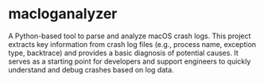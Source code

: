# macloganalyzer
A Python-based tool to parse and analyze macOS crash logs. This project extracts key information from crash log files (e.g., process name, exception type, backtrace) and provides a basic diagnosis of potential causes. It serves as a starting point for developers and support engineers to quickly understand and debug crashes based on log data.
